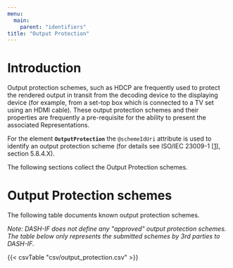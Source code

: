 ```yaml
---
menu:
  main:
    parent: "identifiers"
title: "Output Protection"
---
```


# Introduction

Output protection schemes, such as HDCP are frequently used to protect the rendered output in transit from the decoding device to the displaying device (for example, from a set-top box which is connected to a TV set using an HDMI cable). These output protection schemes and their properties are frequently a pre-requisite for the ability to present the associated Representations.

For the element **`OutputProtection`** the `@schemeIdUri` attribute is used to identify an output protection scheme (for details see ISO/IEC 23009-1 \[[1](/identifiers/references#23009-1)\], section 5.8.4.X). 

The following sections collect the Output Protection schemes.

# Output Protection schemes

The following table documents known output protection schemes.

*Note: DASH-IF does not define any "approved" output protection schemes.
The table below only represents the submitted schemes by 3rd parties to DASH-IF.*

{{< csvTable "csv/output_protection.csv" >}}
